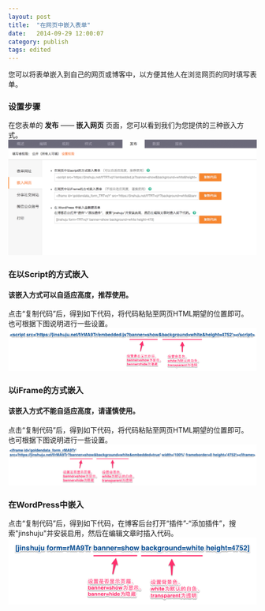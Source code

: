 ```yaml
---
layout: post
title:  "在网页中嵌入表单"
date:   2014-09-29 12:00:07
category: publish
tags: edited
---
```


您可以将表单嵌入到自己的网页或博客中，以方便其他人在浏览网页的同时填写表单。

### 设置步骤

在您表单的 **发布** —— **嵌入网页** 页面，您可以看到我们为您提供的三种嵌入方式。
![](/images/embedded-index.png)

### 在以Script的方式嵌入
#### 该嵌入方式可以自适应高度，推荐使用。

点击“复制代码”后，得到如下代码，将代码粘贴至网页HTML期望的位置即可。  
也可根据下图说明进行一些设置。
![](/images/embedded-script.png)

### 以iFrame的方式嵌入
#### 该嵌入方式不能自适应高度，请谨慎使用。

点击“复制代码”后，得到如下代码，将代码粘贴至网页HTML期望的位置即可。  
也可根据下图说明进行一些设置。
![](/images/embedded-iframe.png)

### 在WordPress中嵌入
点击“复制代码”后，得到如下代码，在博客后台打开“插件”-“添加插件”，搜索"jinshuju"并安装启用，然后在编辑文章时插入代码。   
![](/images/embedded-wordpress.png)	
